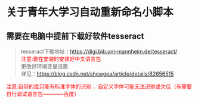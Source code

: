 # 关于青年大学习自动重新命名小脚本
## 需要在电脑中提前下载好软件tesseract
> tesseract下载地址：https://digi.bib.uni-mannheim.de/tesseract/
> <br><font color=red>注意:要在安装时安装好中文语言包</font>
> <br>更改好环境变量设置
> <br> 详见：https://blog.csdn.net/showgea/article/details/82656515

<font color=red>注意:自带的库只能有标准字体的识别 ，自定义字体可能无法识别或欠佳（有需要自行调试语言包————百度）</font>

